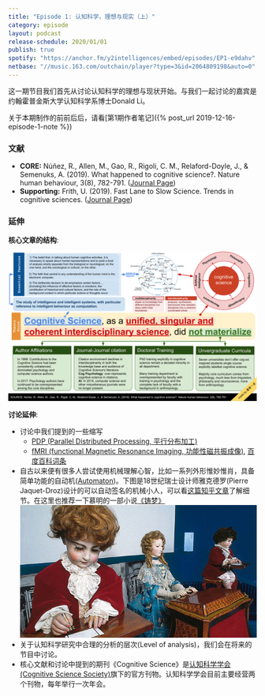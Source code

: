 ```yaml
---
title: "Episode 1: 认知科学，理想与现实（上）"
category: episode
layout: podcast
release-schedule: 2020/01/01
publish: true
spotify: "https://anchor.fm/y2intelligences/embed/episodes/EP1-e9dahv"
netbase: "//music.163.com/outchain/player?type=3&id=2064809198&auto=0"
---
```

这一期节目我们首先从讨论认知科学的理想与现状开始。与我们一起讨论的嘉宾是约翰霍普金斯大学认知科学系博士Donald Li。

关于本期制作的前前后后，请看[第1期作者笔记]({% post_url 2019-12-16-episode-1-note %})

### 文献

- **CORE:** Núñez, R., Allen, M., Gao, R., Rigoli, C. M., Relaford-Doyle, J., & Semenuks, A. (2019). What happened to cognitive science?. Nature human behaviour, 3(8), 782-791. ([Journal Page](https://www.nature.com/articles/s41562-019-0626-2?fbclid=IwAR1aQKLHz73e-buHf0KEoS_L0YaYnwiD-giIZZFcCjWF8v2G7VEXhQrDtuI))
- **Supporting:** Frith, U. (2019). Fast Lane to Slow Science. Trends in cognitive sciences. ([Journal Page](https://www.sciencedirect.com/science/article/abs/pii/S1364661319302426))

### 延伸

**核心文章的结构**:

[![issue-summary](/assets/images/01/ep-1-summary.svg)](/assets/docs/01/ep-1-summary.pdf)

**讨论延伸**:

- 讨论中我们提到的一些缩写
  - [PDP (Parallel Distributed Processing, 平行分布加工)](https://stanford.edu/~jlmcc/papers/PDP/Chapter1.pdf)
  - [fMRI (functional Magnetic Resonance Imaging, 功能性磁共振成像)](https://en.wikipedia.org/wiki/Functional_magnetic_resonance_imaging), [百度百科词条](https://baike.baidu.com/item/fmri)
- 自古以来便有很多人尝试使用机械理解心智，比如一系列外形惟妙惟肖，具备简单功能的自动机([Automaton](https://en.wikipedia.org/wiki/Automaton))。下图是18世纪瑞士设计师雅克德罗(Pierre Jaquet-Droz)设计的可以自动签名的机械小人，可以看[这篇知乎文章](https://zhuanlan.zhihu.com/p/35704370)了解细节。在这里也推荐一下慕明的一部小说[《铸梦》](https://read.douban.com/ebook/126216825/?dct=w&type=publish&dcc=126216825&dcm=douban&dcs=updates)
![automaton](/assets/images/01/automaton.jpg)
- 关于认知科学研究中合理的分析的层次(Level of analysis)，我们会在将来的节目中讨论。
- 核心文献和讨论中提到的期刊《Cognitive Science》是[认知科学学会(Cognitive Science Society)](https://cognitivesciencesociety.org/)旗下的官方刊物。认知科学学会目前主要经营两个刊物，每年举行一次年会。
